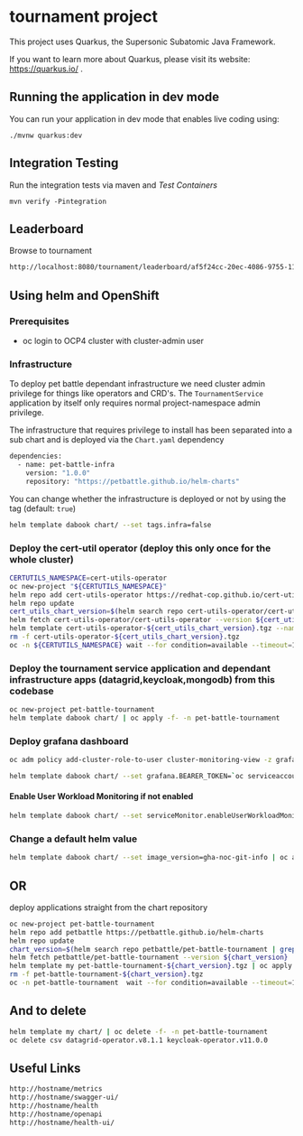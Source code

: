 # tournament project

This project uses Quarkus, the Supersonic Subatomic Java Framework.

If you want to learn more about Quarkus, please visit its website: https://quarkus.io/ .

## Running the application in dev mode

You can run your application in dev mode that enables live coding using:
```
./mvnw quarkus:dev
```

## Integration Testing

Run the integration tests via maven and _Test Containers_
```
mvn verify -Pintegration
```

## Leaderboard

Browse to tournament
```bash
http://localhost:8080/tournament/leaderboard/af5f24cc-20ec-4086-9755-111c8da8b526
```

## Using helm and OpenShift

### Prerequisites
- oc login to OCP4 cluster with cluster-admin user

### Infrastructure
To deploy pet battle dependant infrastructure we need cluster admin privilege for things like operators and CRD's. The `TournamentService` application by itself only requires normal project-namespace admin privilege.

The infrastructure that requires privilege to install has been separated into a sub chart and is deployed via the `Chart.yaml` dependency
```bash
dependencies:
  - name: pet-battle-infra
    version: "1.0.0"
    repository: "https://petbattle.github.io/helm-charts"
```

You can change whether the infrastructure is deployed or not by using the tag (default: `true`)
```bash
helm template dabook chart/ --set tags.infra=false
```

### Deploy the cert-util operator (deploy this only once for the whole cluster)
```bash
CERTUTILS_NAMESPACE=cert-utils-operator
oc new-project "${CERTUTILS_NAMESPACE}"
helm repo add cert-utils-operator https://redhat-cop.github.io/cert-utils-operator
helm repo update
cert_utils_chart_version=$(helm search repo cert-utils-operator/cert-utils-operator | grep cert-utils-operator/cert-utils-operator | awk '{print $2}')
helm fetch cert-utils-operator/cert-utils-operator --version ${cert_utils_chart_version}
helm template cert-utils-operator-${cert_utils_chart_version}.tgz --namespace cert-utils-operator | oc apply -f- -n cert-utils-operator
rm -f cert-utils-operator-${cert_utils_chart_version}.tgz
oc -n ${CERTUTILS_NAMESPACE} wait --for condition=available --timeout=120s deployment/cert-utils-operator
```

### Deploy the tournament service application and dependant infrastructure apps (datagrid,keycloak,mongodb) from this codebase
```bash
oc new-project pet-battle-tournament
helm template dabook chart/ | oc apply -f- -n pet-battle-tournament
```

### Deploy grafana dashboard
```bash
oc adm policy add-cluster-role-to-user cluster-monitoring-view -z grafana-serviceaccount

helm template dabook chart/ --set grafana.BEARER_TOKEN=`oc serviceaccounts get-token grafana-serviceaccount`| oc apply -f- -n pet-battle-tournament
```
#### Enable User Workload Monitoring if not enabled

```bash
helm template dabook chart/ --set serviceMonitor.enableUserWorkloadMonitoring=true --set grafana.BEARER_TOKEN=`oc serviceaccounts get-token grafana-serviceaccount`| oc apply -f- -n pet-battle-tournament
```

### Change a default helm value
```bash
helm template dabook chart/ --set image_version=gha-noc-git-info | oc apply -f- -n pet-battle-tournament 
```

## OR 
deploy applications straight from the chart repository
```bash
oc new-project pet-battle-tournament
helm repo add petbattle https://petbattle.github.io/helm-charts
helm repo update
chart_version=$(helm search repo petbattle/pet-battle-tournament | grep petbattle/pet-battle-tournament | awk '{print $2}')
helm fetch petbattle/pet-battle-tournament --version ${chart_version}
helm template my pet-battle-tournament-${chart_version}.tgz | oc apply -f- -n pet-battle-tournament
rm -f pet-battle-tournament-${chart_version}.tgz
oc -n pet-battle-tournament  wait --for condition=available --timeout=120s deploymentconfig/my-pet-battle-tournament
```

## And to delete
```bash
helm template my chart/ | oc delete -f- -n pet-battle-tournament
oc delete csv datagrid-operator.v8.1.1 keycloak-operator.v11.0.0
```

## Useful Links
```bash
http://hostname/metrics
http://hostname/swagger-ui/
http://hostname/health
http://hostname/openapi
http://hostname/health-ui/
```
